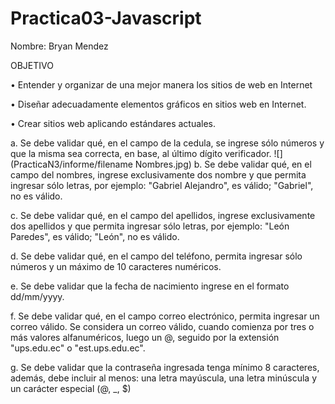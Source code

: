 # Practica03-Javascript
Nombre: Bryan Mendez

OBJETIVO

• Entender y organizar de una mejor manera los sitios de web en Internet

• Diseñar adecuadamente elementos gráficos en sitios web en Internet.

• Crear sitios web aplicando estándares actuales.

a. Se debe validar qué, en el campo de la cedula, se ingrese sólo números y que la misma sea correcta, en base, al último dígito verificador.
![](PracticaN3/informe/filename Nombres.jpg)
b. Se debe validar qué, en el campo del nombres, ingrese exclusivamente dos nombre y que permita ingresar sólo letras, por ejemplo: &quot;Gabriel Alejandro&quot;, es válido; &quot;Gabriel&quot;, no es válido.

c. Se debe validar qué, en el campo del apellidos, ingrese exclusivamente dos apellidos y que permita ingresar sólo letras, por ejemplo: &quot;León Paredes&quot;, es válido; &quot;León&quot;, no es válido.

d. Se debe validar qué, en el campo del teléfono, permita ingresar sólo números y un máximo de 10 caracteres numéricos.

e. Se debe validar que la fecha de nacimiento ingrese en el formato dd/mm/yyyy.

f. Se debe validar qué, en el campo correo electrónico, permita ingresar un correo válido. Se considera un correo válido, cuando comienza por tres o más valores alfanuméricos, luego un @, seguido por la extensión &quot;ups.edu.ec&quot; o &quot;est.ups.edu.ec&quot;.

g. Se debe validar que la contraseña ingresada tenga mínimo 8 caracteres, además, debe incluir al menos: una letra mayúscula, una letra minúscula y un carácter especial (@, \_, $)
